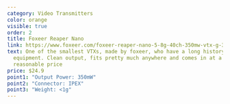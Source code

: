 ```yaml
---
category: Video Transmitters
color: orange
visible: true
order: 2
title: Foxeer Reaper Nano
link: https://www.foxeer.com/foxeer-reaper-nano-5-8g-40ch-350mw-vtx-g-364
text: One of the smallest VTXs, made by foxeer, who have a long history with FPV
  equipment. Clean output, fits pretty much anywhere and comes in at a
  reasonable price
price: $24.9
point1: "Output Power: 350mW"
point2: "Connector: IPEX"
point3: "Weight: <1g"
---
```

